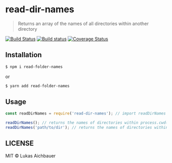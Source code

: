 # read-dir-names

> Returns an array of the names of all directories within another directory

[![Build Status](https://travis-ci.org/aichbauer/node-read-dir-names.svg?branch=master)](https://travis-ci.org/aichbauer/node-read-dir-names)
[![Build status](https://ci.appveyor.com/api/projects/status/jc9yhem5p99of2u2?svg=true)](https://ci.appveyor.com/project/aichbauer/node-read-dir-names)
[![Coverage Status](https://coveralls.io/repos/github/aichbauer/node-read-dir-names/badge.svg?branch=master)](https://coveralls.io/github/aichbauer/node-read-dir-names?branch=master)

## Installation

```sh
$ npm i read-folder-names
```

or

```sh
$ yarn add read-folder-names
```

## Usage

```js
const readDirNames = require('read-dir-names'); // import readDirNames from 'read-dir-names';

readDirNames(); // returns the names of directories within process.cwd()
readDirNames('path/to/dir'); // returns the names of directories within 'path/to/dir'
```

## LICENSE

MIT © Lukas Aichbauer
